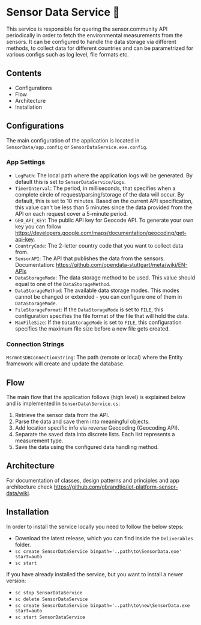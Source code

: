 # Sensor Data Service :satellite:
This service is responsible for quering the sensor.community API periodically in order to fetch the environmental measurements from the sensors. It can be configured to handle the data storage via different methods, to collect data for different countries and can be parametrized for various configs such as log level, file formats etc.

## Contents
- Configurations
- Flow
- Architecture
- Installation

## Configurations
The main configuration of the application is located in `SensorData/app.config` or `SensorDataService.exe.config`.
### App Settings
- `LogPath`: The local path where the application logs will be generated. By default this is set to `SensorDataService/Logs`.
- `TimerInterval`: The period, in milliseconds, that specifies when a complete circle of request/parsing/storage of the data will occur. By default, this is set to 10 minutes. Based on the current API specification, this value can't be less than 5 minutes since the data provided from the API on each request cover a 5-minute period.
- `GEO_API_KEY`: The public API key for Geocode API. To generate your own key you can follow https://developers.google.com/maps/documentation/geocoding/get-api-key.
- `CountryCode`: The 2-letter country code that you want to collect data from.
- `SensorAPI`: The API that publishes the data from the sensors. Documentation: https://github.com/opendata-stuttgart/meta/wiki/EN-APIs
- `DataStorageMode`: The data storage method to be used. This value should equal to one of the `DataStorageMethod`.
- `DataStorageMethod`: The available data storage modes. This modes cannot be changed or extended - you can configure one of them in `DataStorageMode`.
- `FileStorageFormat`: If the `DataStorageMode` is set to `FILE`, this configuration specifies the file format of the file that will hold the data.
- `MaxFileSize`: If the `DataStorageMode` is set to `FILE`, this configuration specifies the maximum file size before a new file gets created.

### Connection Strings
`MsrmntsDBConnectionString`: The path (remote or local) where the Entity framework will create and update the database.

## Flow
The main flow that the application follows (high level) is explained below and is implemented in `SensorData\Service.cs`:
1. Retrieve the sensor data from the API.
2. Parse the data and save them into meaningful objects.
3. Add location specific info via reverse Geocoding (Geocoding API).
4. Separate the saved data into discrete lists. Each list represents a measurement type.
5. Save the data using the configured data handling method.

## Architecture
For documentation of classes, design patterns and principles and app architecture check https://github.com/gbrandtio/iot-platform-sensor-data/wiki.

## Installation
In order to install the service locally you need to follow the below steps:
- Download the latest release, which you can find inside the `Deliverables` folder.
- `sc create SensorDataService binpath='..path\to\SensorData.exe' start=auto`
- `sc start`

If you have already installed the service, but you want to install a newer version:
- `sc stop SensorDataService`
- `sc delete SensorDataService`
- `sc create SensorDataService binpath='..path\to\new\SensorData.exe start=auto`
- `sc start SensorDataService`